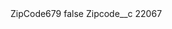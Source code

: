 <?xml version="1.0" encoding="UTF-8"?>
<CustomMetadata xmlns="http://soap.sforce.com/2006/04/metadata" xmlns:xsi="http://www.w3.org/2001/XMLSchema-instance" xmlns:xsd="http://www.w3.org/2001/XMLSchema">
    <label>ZipCode679</label>
    <protected>false</protected>
    <values>
        <field>Zipcode__c</field>
        <value xsi:type="xsd:string">22067</value>
    </values>
</CustomMetadata>
